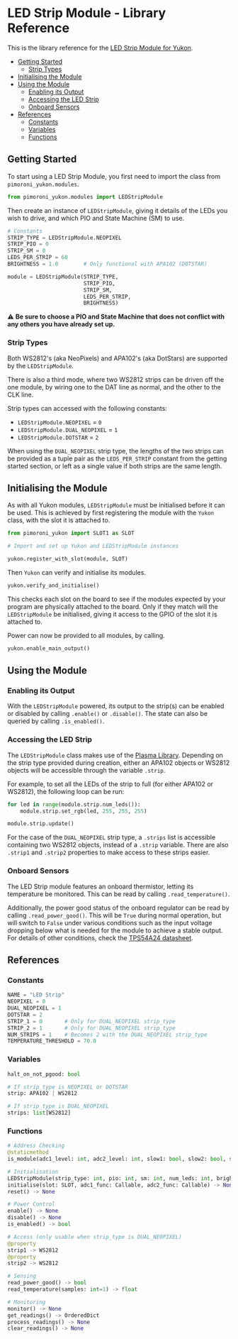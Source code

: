 # LED Strip Module - Library Reference <!-- omit in toc -->

This is the library reference for the [LED Strip Module for Yukon](https://pimoroni.com/yukon).

- [Getting Started](#getting-started)
  - [Strip Types](#strip-types)
- [Initialising the Module](#initialising-the-module)
- [Using the Module](#using-the-module)
  - [Enabling its Output](#enabling-its-output)
  - [Accessing the LED Strip](#accessing-the-led-strip)
  - [Onboard Sensors](#onboard-sensors)
- [References](#references)
  - [Constants](#constants)
  - [Variables](#variables)
  - [Functions](#functions)


## Getting Started

To start using a LED Strip Module, you first need to import the class from `pimoroni_yukon.modules`.

```python
from pimoroni_yukon.modules import LEDStripModule
```

Then create an instance of `LEDStripModule`, giving it details of the LEDs you wish to drive, and which PIO and State Machine (SM) to use.

```python
# Constants
STRIP_TYPE = LEDStripModule.NEOPIXEL
STRIP_PIO = 0
STRIP_SM = 0
LEDS_PER_STRIP = 60
BRIGHTNESS = 1.0        # Only functional with APA102 (DOTSTAR)

module = LEDStripModule(STRIP_TYPE,
                        STRIP_PIO,
                        STRIP_SM, 
                        LEDS_PER_STRIP,
                        BRIGHTNESS)
```

:warning: **Be sure to choose a PIO and State Machine that does not conflict with any others you have already set up.**

### Strip Types

Both WS2812's (aka NeoPixels) and APA102's (aka DotStars) are supported by the `LEDStripModule`.

There is also a third mode, where two WS2812 strips can be driven off the one module, by wiring one to the DAT line as normal, and the other to the CLK line.

Strip types can accessed with the following constants:

* `LEDStripModule.NEOPIXEL` = `0`
* `LEDStripModule.DUAL_NEOPIXEL` = `1`
* `LEDStripModule.DOTSTAR` = `2`

When using the `DUAL_NEOPIXEL` strip type, the lengths of the two strips can be provided as a tuple pair as the `LEDS_PER_STRIP` constant from the getting started section, or left as a single value if both strips are the same length.

## Initialising the Module

As with all Yukon modules, `LEDStripModule` must be initialised before it can be used. This is achieved by first registering the module with the `Yukon` class, with the slot it is attached to.

```python
from pimoroni_yukon import SLOT1 as SLOT

# Import and set up Yukon and LEDStripModule instances

yukon.register_with_slot(module, SLOT)
```

Then `Yukon` can verify and initialise its modules.

```python
yukon.verify_and_initialise()
```

This checks each slot on the board to see if the modules expected by your program are physically attached to the board. Only if they match will the `LEDStripModule` be initialised, giving it access to the GPIO of the slot it is attached to.

Power can now be provided to all modules, by calling.

```python
yukon.enable_main_output()
```

## Using the Module

### Enabling its Output

With the `LEDStripModule` powered, its output to the strip(s) can be enabled or disabled by calling `.enable()` or `.disable()`. The state can also be queried by calling `.is_enabled()`.

### Accessing the LED Strip

The `LEDStripModule` class makes use of the [Plasma Library](https://github.com/pimoroni/pimoroni-pico/blob/main/micropython/modules/plasma/README.md). Depending on the strip type provided during creation, either an APA102 objects or WS2812 objects will be accessible through the variable `.strip`.

For example, to set all the LEDs of the strip to full (for either APA102 or WS2812), the following loop can be run:

```python
for led in range(module.strip.num_leds()):
    module.strip.set_rgb(led, 255, 255, 255)

module.strip.update()
```

For the case of the `DUAL_NEOPIXEL` strip type, a `.strips` list is accessible containing two WS2812 objects, instead of a `.strip` variable. There are also `.strip1` and `.strip2` properties to make access to these strips easier.

### Onboard Sensors

The LED Strip module features an onboard thermistor, letting its temperature be monitored. This can be read by calling `.read_temperature()`.

Additionally, the power good status of the onboard regulator can be read by calling `.read_power_good()`. This will be `True` during normal operation, but will switch to `False` under various conditions such as the input voltage dropping below what is needed for the module to achieve a stable output. For details of other conditions, check the [TPS54A24 datasheet](https://www.ti.com/lit/ds/symlink/tps54a24.pdf).


## References

### Constants

```python
NAME = "LED Strip"
NEOPIXEL = 0
DUAL_NEOPIXEL = 1
DOTSTAR = 2
STRIP_1 = 0       # Only for DUAL_NEOPIXEL strip_type
STRIP_2 = 1       # Only for DUAL_NEOPIXEL strip_type
NUM_STRIPS = 1    # Becomes 2 with the DUAL_NEOPIXEL strip_type
TEMPERATURE_THRESHOLD = 70.0
```

### Variables
```python
halt_on_not_pgood: bool

# If strip_type is NEOPIXEL or DOTSTAR
strip: APA102 | WS2812

# If strip_type is DUAL_NEOPIXEL
strips: list[WS2812]
```

### Functions

```python
# Address Checking
@staticmethod
is_module(adc1_level: int, adc2_level: int, slow1: bool, slow2: bool, slow3: bool) -> bool

# Initialisation
LEDStripModule(strip_type: int, pio: int, sm: int, num_leds: int, brightness: float=1.0, halt_on_not_pgood: bool=False)
initialise(slot: SLOT, adc1_func: Callable, adc2_func: Callable) -> None
reset() -> None

# Power Control
enable() -> None
disable() -> None
is_enabled() -> bool

# Access (only usable when strip_type is DUAL_NEOPIXEL)
@property
strip1 -> WS2812
@property
strip2 -> WS2812

# Sensing
read_power_good() -> bool
read_temperature(samples: int=1) -> float

# Monitoring
monitor() -> None
get_readings() -> OrderedDict
process_readings() -> None
clear_readings() -> None
```
